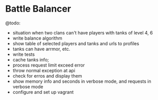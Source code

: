Battle Balancer
===============

@todo: 

- situation when two clans can't have players with tanks of level 4, 6
- write balance algorithm
- show table of selected players and tanks and urls to profiles
- tanks can have arrmor, etc.
- write tests
- cache tanks info;
- process request limit exceed error
- throw normal exception at api
- check for erros and display them 
- show memory info and seconds in verbose mode, and requests in verbose mode
- configure and set up vagrant